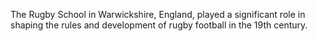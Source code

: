 The Rugby School in Warwickshire, England, played a significant role in shaping the rules and development of rugby football in the 19th century.
